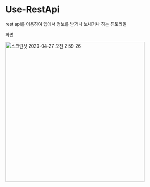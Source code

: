 # Use-RestApi
rest api를 이용하여 앱에서 정보를 받거나 보내거나 하는 튜토리얼



화면
<div>
<img width="443" alt="스크린샷 2020-04-27 오전 2 59 26" src="https://user-images.githubusercontent.com/33385465/80315537-21343280-8833-11ea-91a6-a8152c9e3b9d.png">
